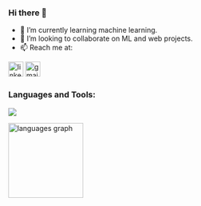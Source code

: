 ### Hi there 👋

- 🌱 I’m currently learning machine learning.
- 👯 I’m looking to collaborate on ML and web projects.
- 📫 Reach me at:  

<a href="https://www.linkedin.com/in/abhis03/" target="_blank"> <img src="https://img.shields.io/static/v1?message=LinkedIn&logo=linkedin&label=&color=0077B5&logoColor=white&labelColor=&style=for-the-badge" height="30" alt="linkedin logo"  /></a>
<a href="mailto:abhisheks3002@gmail.com" target="_blank">  <img src="https://img.shields.io/static/v1?message=Gmail&logo=gmail&label=&color=D14836&logoColor=white&labelColor=&style=for-the-badge" height="30" alt="gmail logo"  /></a>
<br>
<h3 align="left">Languages and Tools:</h3>
<p align="left">
  <img src="https://skillicons.dev/icons?i=python,c,cpp,java,html,css,js,react,nextjs,flask,express,firebase,mysql,postgres,mongodb,sklearn"/>
</p>

<p><img src="https://github-readme-stats.vercel.app/api/top-langs?username=abhi-s-03&locale=en&hide_title=false&layout=compact&card_width=320&theme=github_dark&hide_border=true&langs_count=10&size_weight=0.7&count_weight=0.3&include_all_commits=true&count_private=true" height="150" alt="languages graph"  /></p>

